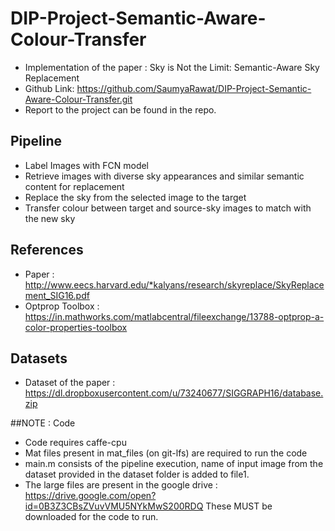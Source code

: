 # DIP-Project-Semantic-Aware-Colour-Transfer
* Implementation of the paper : Sky is Not the Limit: Semantic-Aware Sky Replacement
* Github Link: https://github.com/SaumyaRawat/DIP-Project-Semantic-Aware-Colour-Transfer.git
* Report to the project can be found in the repo. 

## Pipeline 
* Label Images with FCN model
* Retrieve images with diverse sky appearances and similar semantic content for replacement
* Replace the sky from the selected image to the target
* Transfer colour between target and source-sky images to match with the new sky

## References 
* Paper : http://www.eecs.harvard.edu/*kalyans/research/skyreplace/SkyReplacement_SIG16.pdf
* Optprop Toolbox : https://in.mathworks.com/matlabcentral/fileexchange/13788-optprop-a-color-properties-toolbox

## Datasets 
* Dataset of the paper : https://dl.dropboxusercontent.com/u/73240677/SIGGRAPH16/database.zip

##NOTE : Code 
* Code requires caffe-cpu
* Mat files present in mat_files (on git-lfs) are required to run the code
* main.m consists of the pipeline execution, name of input image from the dataset provided in the dataset folder is added to file1. 
* The large files are present in the google drive : https://drive.google.com/open?id=0B3Z3CBsZVuvVMU5NYkMwS200RDQ
These MUST be downloaded for the code to run.
